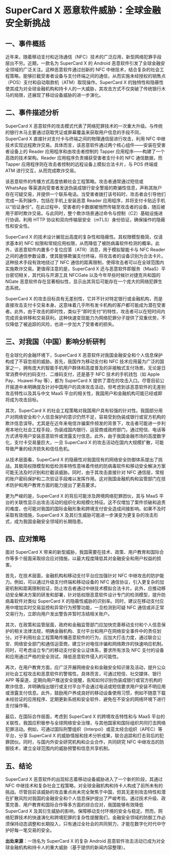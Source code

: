 # SuperCard X 恶意软件威胁：全球金融安全新挑战

## 一、事件概括

近年来，随着移动支付和近场通信（NFC）技术的广泛应用，新型网络犯罪手段层出不穷。近期，一款名为 SuperCard X 的 Android 恶意软件引发了全球金融安全领域的广泛关注。这种恶意软件通过创新的 NFC 中继技术，结合复杂的社会工程策略，能够拦截受害者设备与支付终端之间的通信，从而实施未经授权的销售点（POS）支付和自动取款机（ATM）取现操作。SuperCard X 的独特性和隐蔽性使其成为对全球金融机构和持卡人的一大威胁，其攻击方式不仅突破了传统银行木马的局限，还展现了移动设备威胁的进一步演化。

## 二、事件描述分析

SuperCard X 恶意软件的攻击模式代表了网络犯罪技术的一次重大升级。与传统的银行木马主要通过窃取凭证或屏幕覆盖来获取用户信息的手段不同，SuperCard X 直接针对支付卡与终端之间的物理通信层进行攻击，利用 NFC 中继技术实现远程欺诈交易。具体而言，该恶意软件通过两个核心组件——安装在受害者设备上的 Reader 应用程序和由攻击者控制的 Tapper 应用程序——构建了一个高效的技术架构。Reader 应用程序负责捕获受害者支付卡的 NFC 通信数据，而 Tapper 应用程序则在攻击者控制的远程设备上模拟合法卡片，与 POS 终端或 ATM 进行交互，从而完成欺诈交易。

该恶意软件的传播方式高度依赖社会工程策略。攻击者通常通过短信或 WhatsApp 等渠道向受害者发送伪装成银行安全警报的欺骗性信息，声称其账户存在可疑交易，并提供一个联系电话。当受害者拨打该号码时，攻击者会引导他们完成一系列操作，包括在手机上安装恶意 Reader 应用程序，并将支付卡贴近手机以“验证身份”。在此过程中，受害者的卡数据被悄然传输至攻击者的设备，随后被用于即时欺诈交易。与此同时，整个欺诈场景通过命令与控制（C2）基础设施进行协调，利用 HTTP 协议和双向传输层安全（mTLS）身份验证，确保操作的隐蔽性和安全性。

SuperCard X 的技术设计展现出高度的复杂性和隐蔽性。其权限模型极简，仅请求基本的 NFC 权限和常规应用权限，从而降低了被防病毒软件检测的概率。此外，该恶意软件内置多个复位应答（ATR）消息，用于模拟智能卡与 NFC Reader 之间的通信参数设置，使其能够欺骗支付终端，将攻击者的设备识别为合法卡片。这种技术手段有效地绕过了 NFC 通信的距离限制，使得攻击者可以在全球范围内实施欺诈交易。更值得注意的是，SuperCard X 还与恶意软件即服务（MaaS）平台密切相关，其代码与开源工具 NFCGate 以及今年早些时候针对捷克共和国的 NGate 恶意软件存在显著相似性，显示出其背后可能存在一个庞大的网络犯罪生态系统。

SuperCard X 的攻击目标具有无差别性，它并不针对特定银行或金融机构，而是直接攻击支付卡交易本身。这意味着几乎所有发卡机构的客户都可能成为潜在受害者。此外，由于攻击的即时性，类似于“即时支付”的特性，攻击者可以在短时间内完成资金转移和交易获利。这种快速变现能力为网络犯罪分子提供了双重优势，不仅降低了被追踪的风险，也进一步加大了受害者的损失。

## 三、对我国（中国）影响分析研判

在全球化的金融环境下，SuperCard X 恶意软件对我国金融安全和个人信息保护构成了不容忽视的威胁。首先，我国作为移动支付和 NFC 技术应用最为广泛的国家之一，拥有庞大的智能手机用户群体和高度普及的非接触式支付场景。无论是日常消费中的扫码支付、二维码支付，还是基于 NFC 技术的手机钱包（如 Apple Pay、Huawei Pay 等），都为 SuperCard X 提供了潜在的攻击入口。尽管目前公开报道中未明确提及针对中国用户的具体攻击活动，但考虑到该恶意软件的无差别攻击特性以及其与中文 MaaS 平台的相关性，我国用户和金融机构可能已经或即将成为攻击目标。

其次，SuperCard X 的社会工程策略对我国用户具有较强的针对性。我国部分用户对网络安全和个人信息保护的意识仍然不足，容易受到伪装成银行或官方机构的欺诈信息误导。尤其是在近年来电信诈骗案件频发的背景下，攻击者可能进一步利用本地化社会工程手段，伪装成国内银行、运营商或政府部门，通过短信、电话等方式诱导用户安装恶意软件或泄露支付信息。此外，由于我国金融市场的高度数字化，支付卡交易量巨大，一旦 SuperCard X 的攻击活动在国内大规模扩散，可能导致严重的经济损失和信任危机。

从技术层面看，SuperCard X 的隐蔽性对我国现有的网络安全防御体系提出了挑战。其极简权限模型和低检测率特性意味着传统的防病毒软件和移动安全解决方案可能无法及时识别和拦截该威胁。同时，由于其攻击直接针对 NFC 通信层，常规的账户密码保护和二次验证手段难以发挥作用。这对我国金融机构和监管部门在技术防护和用户教育方面的能力提出了更高要求。

更为严峻的是，SuperCard X 的背后可能涉及跨境网络犯罪团伙，其与 MaaS 平台的关联性显示出攻击活动的组织化和规模化特征。这不仅增加了案件侦破和追责的难度，也可能对我国的国际金融形象和跨境支付安全造成间接影响。如果不及时采取有效措施，SuperCard X 及其衍生威胁可能进一步演变为更复杂的攻击形式，成为我国金融安全领域的长期隐患。

## 四、应对策略

面对 SuperCard X 带来的新型威胁，我国需要在技术、政策、用户教育和国际合作等多个层面采取综合应对措施，以最大程度降低其对金融安全和用户权益的损害。

首先，在技术层面，金融机构和移动支付平台应加强针对 NFC 中继攻击的防护能力。例如，可以通过升级支付终端和移动设备的 NFC 通信协议，引入更复杂的加密机制和距离限制验证，防止攻击者通过中继技术模拟合法卡片。此外，应推动移动安全解决方案的研发和部署，针对低权限恶意软件设计专门的检测模型，提升防病毒软件对类似 SuperCard X 的隐蔽性威胁的识别率。同时，建议在移动支付应用中增加实时交易监控和异常行为预警功能，一旦检测到可疑 NFC 通信或非正常交易行为，立即向用户发出警告并暂时冻结相关账户。

其次，在政策和监管层面，政府和金融监管部门应加快完善移动支付和个人信息保护的相关法律法规，明确金融机构、支付平台和用户在网络安全事件中的责任划分。对于利用社会工程策略传播恶意软件的行为，应加大打击力度，通过联合公安、网络安全部门和通信运营商，建立针对电信诈骗和网络欺诈的快速响应机制。同时，可考虑设立专门的移动支付安全认证体系，要求所有涉及 NFC 支付的设备和应用通过严格的安全测试，降低恶意软件侵入的可能性。

再次，在用户教育方面，应广泛开展网络安全和金融安全知识普及活动，提升公众对社会工程攻击和恶意软件的警惕性。具体而言，可通过短信、社交媒体、银行APP 等渠道，定期向用户推送安全提醒，告知如何识别伪装成银行或官方机构的欺诈信息，并明确指出银行或支付平台不会通过电话或短信要求用户安装不明应用或泄露支付信息。此外，鼓励用户养成良好的移动设备使用习惯，例如不随意下载未经验证的应用程序、定期更新系统和安全软件、避免在不安全的网络环境下进行支付操作等。

最后，在国际合作层面，考虑到 SuperCard X 的跨境攻击特性和与 MaaS 平台的关联性，我国应积极参与全球网络安全治理，与其他国家和国际组织共同打击网络犯罪活动。例如，可通过国际刑警组织（Interpol）或亚太经合组织（APEC）等平台，分享 SuperCard X 的威胁情报和技术分析成果，联合追踪和打击背后的犯罪团伙。同时，与国内外安全研究机构和企业合作，共同研究 NFC 中继攻击的防御技术，建立全球范围内的威胁预警和信息共享机制。

## 五、结论

SuperCard X 恶意软件的出现标志着移动设备威胁进入了一个新的阶段，其通过 NFC 中继技术和复杂社会工程策略，对全球金融机构和持卡人构成了前所未有的挑战。尽管目前该威胁的攻击重点尚未完全聚焦于中国，但其无差别攻击特性和潜在扩散风险对我国的金融安全和个人信息保护提出了严峻考验。通过技术升级、政策完善、用户教育和国际合作等多方面的综合应对，我国能够有效降低 SuperCard X 及其衍生威胁的影响，保障移动支付环境的安全与稳定。然而，网络犯罪技术的快速演化和跨境犯罪的复杂性提醒我们，金融安全领域的防御工作必须保持动态调整和长期投入，只有通过全社会的共同努力，才能在数字化时代中守护好每一笔交易的安全。

**出处来源**：一场名为 SuperCard X 的复杂 Android 恶意软件攻击活动已成为对全球金融机构和持卡人的重大威胁（基于提供的新闻内容整理）。